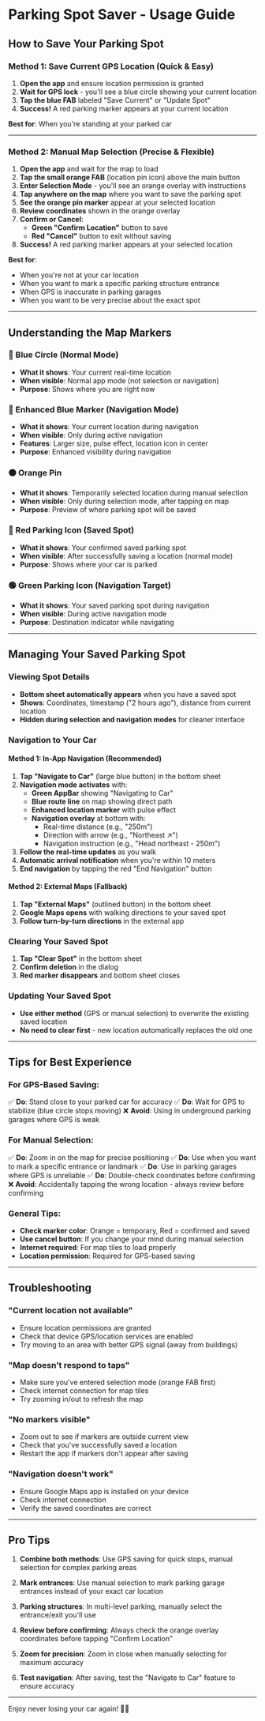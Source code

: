 # Parking Spot Saver - Usage Guide

## How to Save Your Parking Spot

### Method 1: Save Current GPS Location (Quick & Easy)

1. **Open the app** and ensure location permission is granted
2. **Wait for GPS lock** - you'll see a blue circle showing your current location
3. **Tap the blue FAB** labeled "Save Current" or "Update Spot"
4. **Success!** A red parking marker appears at your current location

**Best for**: When you're standing at your parked car

---

### Method 2: Manual Map Selection (Precise & Flexible)

1. **Open the app** and wait for the map to load
2. **Tap the small orange FAB** (location pin icon) above the main button
3. **Enter Selection Mode** - you'll see an orange overlay with instructions
4. **Tap anywhere on the map** where you want to save the parking spot
5. **See the orange pin marker** appear at your selected location
6. **Review coordinates** shown in the orange overlay
7. **Confirm or Cancel**:
   - **Green "Confirm Location"** button to save
   - **Red "Cancel"** button to exit without saving
8. **Success!** A red parking marker appears at your selected location

**Best for**: 
- When you're not at your car location
- When you want to mark a specific parking structure entrance
- When GPS is inaccurate in parking garages
- When you want to be very precise about the exact spot

---

## Understanding the Map Markers

### 🔵 Blue Circle (Normal Mode)
- **What it shows**: Your current real-time location
- **When visible**: Normal app mode (not selection or navigation)
- **Purpose**: Shows where you are right now

### 🔵 Enhanced Blue Marker (Navigation Mode)
- **What it shows**: Your current location during navigation
- **When visible**: Only during active navigation
- **Features**: Larger size, pulse effect, location icon in center
- **Purpose**: Enhanced visibility during navigation

### 🟠 Orange Pin
- **What it shows**: Temporarily selected location during manual selection
- **When visible**: Only during selection mode, after tapping on map
- **Purpose**: Preview of where parking spot will be saved

### 🔴 Red Parking Icon (Saved Spot)
- **What it shows**: Your confirmed saved parking spot
- **When visible**: After successfully saving a location (normal mode)
- **Purpose**: Shows where your car is parked

### 🟢 Green Parking Icon (Navigation Target)
- **What it shows**: Your saved parking spot during navigation
- **When visible**: During active navigation mode
- **Purpose**: Destination indicator while navigating

---

## Managing Your Saved Parking Spot

### Viewing Spot Details
- **Bottom sheet automatically appears** when you have a saved spot
- **Shows**: Coordinates, timestamp ("2 hours ago"), distance from current location
- **Hidden during selection and navigation modes** for cleaner interface

### Navigation to Your Car

#### Method 1: In-App Navigation (Recommended)
1. **Tap "Navigate to Car"** (large blue button) in the bottom sheet
2. **Navigation mode activates** with:
   - **Green AppBar** showing "Navigating to Car"
   - **Blue route line** on map showing direct path
   - **Enhanced location marker** with pulse effect
   - **Navigation overlay** at bottom with:
     - Real-time distance (e.g., "250m")
     - Direction with arrow (e.g., "Northeast ↗️")
     - Navigation instruction (e.g., "Head northeast - 250m")
3. **Follow the real-time updates** as you walk
4. **Automatic arrival notification** when you're within 10 meters
5. **End navigation** by tapping the red "End Navigation" button

#### Method 2: External Maps (Fallback)
1. **Tap "External Maps"** (outlined button) in the bottom sheet
2. **Google Maps opens** with walking directions to your saved spot
3. **Follow turn-by-turn directions** in the external app

### Clearing Your Saved Spot
1. **Tap "Clear Spot"** in the bottom sheet
2. **Confirm deletion** in the dialog
3. **Red marker disappears** and bottom sheet closes

### Updating Your Saved Spot
- **Use either method** (GPS or manual selection) to overwrite the existing saved location
- **No need to clear first** - new location automatically replaces the old one

---

## Tips for Best Experience

### For GPS-Based Saving:
✅ **Do**: Stand close to your parked car for accuracy
✅ **Do**: Wait for GPS to stabilize (blue circle stops moving)
❌ **Avoid**: Using in underground parking garages where GPS is weak

### For Manual Selection:
✅ **Do**: Zoom in on the map for precise positioning
✅ **Do**: Use when you want to mark a specific entrance or landmark
✅ **Do**: Use in parking garages where GPS is unreliable
✅ **Do**: Double-check coordinates before confirming
❌ **Avoid**: Accidentally tapping the wrong location - always review before confirming

### General Tips:
- **Check marker color**: Orange = temporary, Red = confirmed and saved
- **Use cancel button**: If you change your mind during manual selection
- **Internet required**: For map tiles to load properly
- **Location permission**: Required for GPS-based saving

---

## Troubleshooting

### "Current location not available"
- Ensure location permissions are granted
- Check that device GPS/location services are enabled
- Try moving to an area with better GPS signal (away from buildings)

### "Map doesn't respond to taps"
- Make sure you've entered selection mode (orange FAB first)
- Check internet connection for map tiles
- Try zooming in/out to refresh the map

### "No markers visible"
- Zoom out to see if markers are outside current view
- Check that you've successfully saved a location
- Restart the app if markers don't appear after saving

### "Navigation doesn't work"
- Ensure Google Maps app is installed on your device
- Check internet connection
- Verify the saved coordinates are correct

---

## Pro Tips

1. **Combine both methods**: Use GPS saving for quick stops, manual selection for complex parking areas

2. **Mark entrances**: Use manual selection to mark parking garage entrances instead of your exact car location

3. **Parking structures**: In multi-level parking, manually select the entrance/exit you'll use

4. **Review before confirming**: Always check the orange overlay coordinates before tapping "Confirm Location"

5. **Zoom for precision**: Zoom in close when manually selecting for maximum accuracy

6. **Test navigation**: After saving, test the "Navigate to Car" feature to ensure accuracy

---

Enjoy never losing your car again! 🚗📍